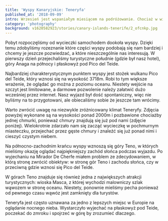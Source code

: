 ```yaml
---
title: 'Wyspy Kanaryjskie: Teneryfa'
published_at: '2018-09-09'
intro: Wrzesień jest wspaniałym miesiącem na podróżowanie. Chociaż w większości europejskich destynacji jest już delikatnie po sezonie, to pogoda wciąż jest świetna. W tym roku zdecydowaliśmy się z Jolą na zwiedzanie Teneryfy na Wyspach Kanaryjskich. Po spędzeniu tam kilku dni mogę zdecydowanie powiedzieć, że jest to raj dla fotografa krajobrazu.
category: 'photography'
background: v1620582923/stories/canary-islands-tenerife/2_ofcnkp.jpg
---
```


Pobyt rozpoczęliśmy od wycieczki samochodem dookoła wyspy. Dzięki temu zdobyliśmy rozeznanie które części wyspy podobają się nam bardziej i chcemy je jeszcze pozwiedzać, a które nieszczególnie nas interesują. W pierwszy dzień przejechaliśmy turystyczne południe (gdzie był nasz hotel), góry Anaga na północy i płaskowyż pod Pico del Teide.

Najbardziej charakterystycznym punktem wyspy jest stożek wulkanu Pico del Teide, który wznosi się na wysokość 3718m. Robi to tym większe wrażenie, że oglądać go można z poziomu oceanu. Niestety wejście na szczyt jest limitowane, a darmowe pozwolenie należy załatwić dużo wcześniej przez internet. Nasz wyjazd był dość spontaniczny, więc nie byliśmy na to przygotowani, ale obiecaliśmy sobie że jeszcze tam wrócimy.

<photo-lazy src="https://res.cloudinary.com/lukaszrados/image/upload/v1620582923/stories/canary-islands-tenerife/1_xinzap.jpg" padding-bottom="66.666"></photo-lazy>

<photo-lazy src="https://res.cloudinary.com/lukaszrados/image/upload/v1620582923/stories/canary-islands-tenerife/2_ofcnkp.jpg" padding-bottom="66.666"></photo-lazy>

<photo-lazy src="https://res.cloudinary.com/lukaszrados/image/upload/v1620582923/stories/canary-islands-tenerife/3_kbtv1z.jpg" padding-bottom="66.666"></photo-lazy>

<photo-lazy src="https://res.cloudinary.com/lukaszrados/image/upload/v1620582924/stories/canary-islands-tenerife/4_xglstt.jpg" padding-bottom="66.666"></photo-lazy>

<photo-lazy src="https://res.cloudinary.com/lukaszrados/image/upload/v1620582924/stories/canary-islands-tenerife/5_xvc37o.jpg" padding-bottom="66.666"></photo-lazy>

Warto zwrócić uwagę na niezwykle zróżnicowany klimat Teneryfy. Zdjęcia powyżej wykonane są na wysokości ponad 2000m i pozbawione chociażby jednej chmurki, ponieważ chmury znajdują się już pod nami (zdjęcie poniżej). Wielokrotnie zdarzało nam się zacząć wycieczkę w pochmurnym miasteczku, przejechać przez gęste chmury i znaleźć się już ponad nimi i cieszyć czystym niebem.

<photo-lazy src="https://res.cloudinary.com/lukaszrados/image/upload/v1620582924/stories/canary-islands-tenerife/6_jj4owa.jpg" padding-bottom="56.25"></photo-lazy>

Na północno-zachodnim krańcu wyspy wznoszą się góry Teno, w których mieliśmy okazję oglądać najpiękniejszy zachód słońca podczas wyjazdu. Po wyjechaniu na Mirador De Cherfe miałem problem ze zdecydowaniem, w którą stronę zwrócić obiektyw: w stronę gór Teno i zachodu słońca, czy w przeciwną gdzie wznosi się Pico del Teide.

<photo-lazy src="https://res.cloudinary.com/lukaszrados/image/upload/v1620582924/stories/canary-islands-tenerife/7_a2qayq.jpg" padding-bottom="66.666"></photo-lazy>

<photo-lazy src="https://res.cloudinary.com/lukaszrados/image/upload/v1620582924/stories/canary-islands-tenerife/10_hdsiys.jpg" padding-bottom="56.25"></photo-lazy>

<photo-lazy src="https://res.cloudinary.com/lukaszrados/image/upload/v1620582924/stories/canary-islands-tenerife/9_jo1vug.jpg" padding-bottom="150"></photo-lazy>

<photo-lazy src="https://res.cloudinary.com/lukaszrados/image/upload/v1620582925/stories/canary-islands-tenerife/11_bi7bqt.jpg" padding-bottom="66.666"></photo-lazy>

<photo-lazy src="https://res.cloudinary.com/lukaszrados/image/upload/v1620582925/stories/canary-islands-tenerife/12_gvsoug.jpg" padding-bottom="61.25"></photo-lazy>

<photo-lazy src="https://res.cloudinary.com/lukaszrados/image/upload/v1620582925/stories/canary-islands-tenerife/13_wclhi4.jpg" padding-bottom="66.666"></photo-lazy>

<photo-lazy src="https://res.cloudinary.com/lukaszrados/image/upload/v1620582924/stories/canary-islands-tenerife/8_fdpq6p.jpg" padding-bottom="66.666"></photo-lazy>

W górach Teno znajduje się również jedna z największych atrakcji turystycznych: wioska Masca, z której wychodzi malowniczy szlak wąwozem w stronę oceanu. Niestety, ponownie mieliśmy pecha ponieważ od pewnego czasu wąwóz jest zamknięty dla turystów.

<photo-lazy src="https://res.cloudinary.com/lukaszrados/image/upload/v1620582925/stories/canary-islands-tenerife/15_lzws8l.jpg" padding-bottom="100"></photo-lazy>

<photo-lazy src="https://res.cloudinary.com/lukaszrados/image/upload/v1620582925/stories/canary-islands-tenerife/16_hua007.jpg" padding-bottom="66.666"></photo-lazy>

<photo-lazy src="https://res.cloudinary.com/lukaszrados/image/upload/v1620582925/stories/canary-islands-tenerife/17_zci7wv.jpg" padding-bottom="150"></photo-lazy>

<photo-lazy src="https://res.cloudinary.com/lukaszrados/image/upload/v1620582925/stories/canary-islands-tenerife/14_cnwkz7.jpg" padding-bottom="66.666"></photo-lazy>

Teneryfa jest często uznawana za jedno z lepszych miejsc w Europie na oglądanie nocnego nieba. Wystarczyło wyjechać na płaskowyż pod Teide, poczekać do zmroku i spojrzeć w górę by zrozumieć dlaczego.

<photo-lazy src="https://res.cloudinary.com/lukaszrados/image/upload/v1620582925/stories/canary-islands-tenerife/18_ssetrn.jpg" padding-bottom="56.25"></photo-lazy>

<photo-lazy src="https://res.cloudinary.com/lukaszrados/image/upload/v1620582925/stories/canary-islands-tenerife/19_ructw5.jpg" padding-bottom="150"></photo-lazy>
